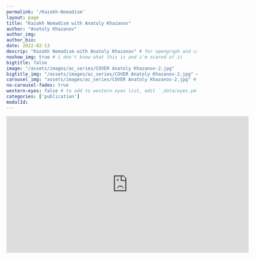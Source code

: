 ```yaml
---
permalink: '/Kazakh-Nomadism'
layout: page
title: "Kazakh Nomadism with Anatoly Khazanov"
author: "Anatoly Khazanov"
author_img:
author_bio:
date: 2022-02-13
descrip: "Kazakh Nomadism with Anatoly Khazanov" # for opengraph and carousel
noshow_img: true # i don't know what this is and i'm scared of it
bigtitle: false
image: "/assets/images/ac_series/COVER Anatoly Khazanov-2.jpg"
bigtitle_img: "/assets/images/ac_series/COVER Anatoly Khazanov-2.jpg" # for opengraph
carousel_img: "assets/images/ac_series/COVER Anatoly Khazanov-2.jpg" # for carousel
no-carousel-fades: true
western-eyes: false # to add to western eyes list, edit `_data/eyes.yml`
categories: ['publication']
modalId:
---
```


<div class="images-group">
<div class="d-flex flex-row justify-content-center">
<iframe src="https://player.vimeo.com/video/677187536?h=8e7e4889bf" width="640" height="360" frameborder="0" allow="autoplay; fullscreen; picture-in-picture" allowfullscreen></iframe>
</div>
</div>

